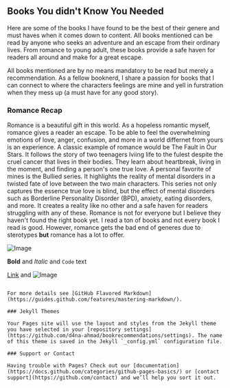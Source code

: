 ## Books You didn't Know You Needed

Here are some of the books I have found to be the best of their genere and must haves when it comes down to content. All books mentioned can be read by anyone who seeks an adventure and an escape from their ordinary lives. From romance to young adult, these books provide a safe haven for readers all around and make for a great escape. 

All books mentioned are by no means mandatory to be read but merely a recommendation. As a fellow booknerd, I share a passion for books that I can connect to where the characters feelings are mine and yell in furstration when they mess up (a must have for any good story).
### Romance Recap

Romance is a beautiful gift in this world. As a hopeless romantic myself, romance gives a reader an escape. To be able to feel the overwhelming emotions of love, anger, confusion, and more in a world differnet from yours is an experience. A classic example of romance would be The Fault in Our Stars. It follows the story of two teenagers lviing life to the fulest despite the cruel cancer that lives in their bodies. They learn about heartbreak, living in the moment, and finding a person's one true love. A personal favorite of mines is the Bullied series. It highlights the reality of mental disorders in a twisted fate of love between the two main characters. This series not only captures the essence true love is blind, but the effect of mental disorders such as Borderline Personality Disorder (BPD), anxiety, eating disorders, and more. It creates a reality like no other and a safe haven for readers struggling with any of these. Romance is not for everyone but I believe they haven't found the right book yet. I read a ton of books and not every book I read is good. However, romance gets the bad end of generes due to sterotypes **but** romance has a lot to offer. 

![Image](https://www.google.com/url?sa=i&url=https%3A%2F%2Fwww.amazon.com%2FBullied-Book-1-Vera-Hollins-ebook%2Fdp%2FB07T9NM82B&psig=AOvVaw2DrEUC9ooYRW2ynIRMfTHM&ust=1602198952952000&source=images&cd=vfe&ved=0CAIQjRxqFwoTCJjQ6r3Po-wCFQAAAAAdAAAAABAD)


**Bold** and _Italic_ and `Code` text

[Link](url) and ![Image](src)
```

For more details see [GitHub Flavored Markdown](https://guides.github.com/features/mastering-markdown/).

### Jekyll Themes

Your Pages site will use the layout and styles from the Jekyll theme you have selected in your [repository settings](https://github.com/d4na-ahmad/bookrecommendations/settings). The name of this theme is saved in the Jekyll `_config.yml` configuration file.

### Support or Contact

Having trouble with Pages? Check out our [documentation](https://docs.github.com/categories/github-pages-basics/) or [contact support](https://github.com/contact) and we’ll help you sort it out.

